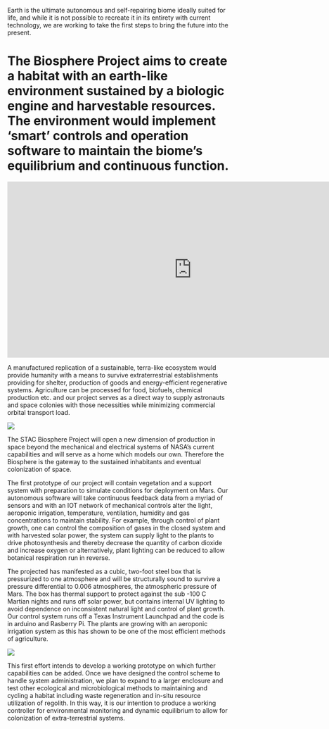 
Earth is the ultimate autonomous and self-repairing biome ideally suited for life, and while it is not possible to recreate it in its entirety with current technology, we are working to take the first steps to bring the future into the present. 

# The Biosphere Project aims to create a habitat with an earth-like environment sustained by a biologic engine and harvestable resources.  The environment would implement ‘smart’ controls and operation software to maintain the biome’s equilibrium and continuous function. 

<iframe src='https://docs.google.com/presentation/d/e/2PACX-1vT2PfQ-0ewrxHQaDqDSJScajWXdn9b2hYhzKSbMb6Xjj9AZkbRF3P-d_Z4XTzX42fxIfM4-snIZfQ0v/embed?start=false&loop=false&delayms=3000' frameborder='0' width='837' height='400' allowfullscreen='true' mozallowfullscreen='true' webkitallowfullscreen='true'></iframe>


A manufactured replication of a sustainable, terra-like ecosystem would provide humanity with a means to survive extraterrestrial establishments providing for shelter, production of goods and energy-efficient regenerative systems. Agriculture can be processed for food, biofuels, chemical production etc. and our project serves as a direct way to supply astronauts and space colonies with those necessities while minimizing commercial orbital transport load. 

![](img/projects/biosphere/biosphere2.png)


The STAC Biosphere Project will open a new dimension of production in space beyond the mechanical and electrical systems of NASA’s current capabilities and will serve as a home which models our own. Therefore the Biosphere is the gateway to the sustained inhabitants and eventual colonization of space.


The first prototype of our project will contain vegetation and a support system with preparation to simulate conditions for deployment on Mars. Our autonomous software will take continuous feedback data from a myriad of sensors and with an IOT network of mechanical controls alter the light, aeroponic irrigation, temperature, ventilation, humidity and gas concentrations to maintain stability. For example, through control of plant growth, one can control the composition of gases in the closed system and with harvested solar power, the system can supply light to the plants to drive photosynthesis and thereby decrease the quantity of carbon dioxide and increase oxygen or alternatively, plant lighting can be reduced to allow botanical respiration run in reverse. 

The projected has manifested as a cubic, two-foot steel box that is pressurized to one atmosphere and will be structurally sound to survive a pressure differential to 0.006 atmospheres, the atmospheric pressure of Mars. The box has thermal support to protect against the sub -100 C Martian nights and runs off solar power, but contains internal UV lighting to avoid dependence on inconsistent natural light and control of plant growth. Our control system runs off a Texas Instrument Launchpad and the code is in arduino and Rasberry Pi. The plants are growing with an aeroponic irrigation system as this has shown to be one of the most efficient methods of agriculture.

![](img/projects/biosphere/biosphere3.png)


This first effort intends to develop a working prototype on which further capabilities can be added.  Once we have designed the control scheme to handle system administration, we plan to expand to a larger enclosure and test other ecological and microbiological methods to maintaining and cycling a habitat including waste regeneration and in-situ resource utilization of regolith. In this way, it is our intention to produce a working controller for environmental monitoring and dynamic equilibrium to allow for colonization of extra-terrestrial systems. 

